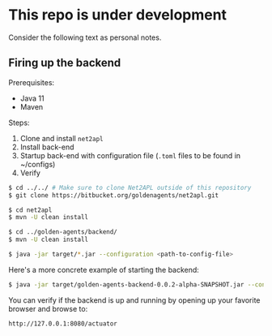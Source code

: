 # This repo is under development

Consider the following text as personal notes.

## Firing up the backend

Prerequisites:
* Java 11
* Maven

Steps:
1. Clone and install `net2apl`
2. Install back-end
3. Startup back-end with configuration file (`.toml` files to be found in ~/configs)
4. Verify

```bash
$ cd ../../ # Make sure to clone Net2APL outside of this repository
$ git clone https://bitbucket.org/goldenagents/net2apl.git

$ cd net2apl
$ mvn -U clean install

$ cd ../golden-agents/backend/
$ mvn -U clean install

$ java -jar target/*.jar --configuration <path-to-config-file>
```

Here's a more concrete example of starting the backend:
```bash
$ java -jar target/golden-agents-backend-0.0.2-alpha-SNAPSHOT.jar --configuration ../configs/ecartico-onstage.toml
```

You can verify if the backend is up and running by opening up your favorite browser and browse to:
```
http://127.0.0.1:8080/actuator
```
